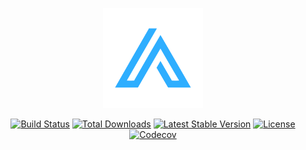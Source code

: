 <p align="center">
<img src="https://raw.githubusercontent.com/AuroraLumina/.github/main/images/aurora.svg" alt="Aurora Logo" width="160">
</p>

<p align="center">
<a href="https://github.com/auroralumina/framework/actions"><img src="https://github.com/auroralumina/framework/actions/workflows/tests.yml/badge.svg" alt="Build Status"></a>
<a href="https://packagist.org/packages/auroralumina/framework"><img src="https://img.shields.io/packagist/dt/auroralumina/framework" alt="Total Downloads"></a>
<a href="https://packagist.org/packages/auroralumina/framework"><img src="https://img.shields.io/packagist/v/auroralumina/framework" alt="Latest Stable Version"></a>
<a href="https://packagist.org/packages/auroralumina/framework"><img src="https://img.shields.io/packagist/l/auroralumina/framework" alt="License"></a>
<a href="https://codecov.io/gh/AuroraLumina/framework" ><img src="https://codecov.io/gh/AuroraLumina/framework/graph/badge.svg?token=7J4M63C7G7" alt="Codecov"/></a>
</p>
